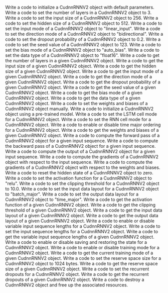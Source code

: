 Write a code to initialize a CudnnRNNV2 object with default parameters.
Write a code to set the number of layers in a CudnnRNNV2 object to 3.
Write a code to set the input size of a CudnnRNNV2 object to 256.
Write a code to set the hidden size of a CudnnRNNV2 object to 512.
Write a code to set the input mode of a CudnnRNNV2 object to "linear_input".
Write a code to set the direction mode of a CudnnRNNV2 object to "bidirectional".
Write a code to set the dropout probability of a CudnnRNNV2 object to 0.2.
Write a code to set the seed value of a CudnnRNNV2 object to 123.
Write a code to set the bias mode of a CudnnRNNV2 object to "auto_bias".
Write a code to set the data type of a CudnnRNNV2 object to "float16".
Write a code to get the number of layers in a given CudnnRNNV2 object.
Write a code to get the input size of a given CudnnRNNV2 object.
Write a code to get the hidden size of a given CudnnRNNV2 object.
Write a code to get the input mode of a given CudnnRNNV2 object.
Write a code to get the direction mode of a given CudnnRNNV2 object.
Write a code to get the dropout probability of a given CudnnRNNV2 object.
Write a code to get the seed value of a given CudnnRNNV2 object.
Write a code to get the bias mode of a given CudnnRNNV2 object.
Write a code to get the data type of a given CudnnRNNV2 object.
Write a code to set the weights and biases of a CudnnRNNV2 object manually.
Write a code to initialize a CudnnRNNV2 object using a pre-trained model.
Write a code to set the LSTM cell mode for a CudnnRNNV2 object.
Write a code to set the RNN cell mode for a CudnnRNNV2 object.
Write a code to enable or disable time major ordering for a CudnnRNNV2 object.
Write a code to get the weights and biases of a given CudnnRNNV2 object.
Write a code to compute the forward pass of a CudnnRNNV2 object for a given input sequence.
Write a code to compute the backward pass of a CudnnRNNV2 object for a given input sequence.
Write a code to compute the output of a CudnnRNNV2 object for a given input sequence.
Write a code to compute the gradients of a CudnnRNNV2 object with respect to the input sequence.
Write a code to compute the gradients of a CudnnRNNV2 object with respect to the weights and biases.
Write a code to reset the hidden state of a CudnnRNNV2 object to zero.
Write a code to set the activation function for a CudnnRNNV2 object to "relu".
Write a code to set the clipping threshold for a CudnnRNNV2 object to 10.0.
Write a code to set the input data layout for a CudnnRNNV2 object to "batch_major".
Write a code to set the output data layout for a CudnnRNNV2 object to "time_major".
Write a code to get the activation function of a given CudnnRNNV2 object.
Write a code to get the clipping threshold of a given CudnnRNNV2 object.
Write a code to get the input data layout of a given CudnnRNNV2 object.
Write a code to get the output data layout of a given CudnnRNNV2 object.
Write a code to enable or disable variable input sequence lengths for a CudnnRNNV2 object.
Write a code to set the input sequence lengths for a CudnnRNNV2 object.
Write a code to get the variable input sequence lengths of a given CudnnRNNV2 object.
Write a code to enable or disable saving and restoring the state for a CudnnRNNV2 object.
Write a code to enable or disable training mode for a CudnnRNNV2 object.
Write a code to get the current training mode of a given CudnnRNNV2 object.
Write a code to set the reserve space size for a CudnnRNNV2 object to 1024 bytes.
Write a code to get the reserve space size of a given CudnnRNNV2 object.
Write a code to set the recurrent dropouts for a CudnnRNNV2 object.
Write a code to get the recurrent dropouts of a given CudnnRNNV2 object.
Write a code to destroy a CudnnRNNV2 object and free up the associated resources.